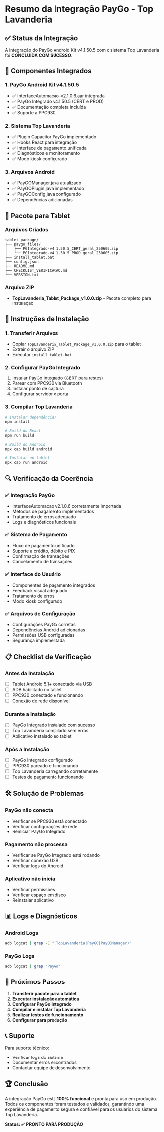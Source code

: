 # Resumo da Integração PayGo - Top Lavanderia

## ✅ Status da Integração

A integração do PayGo Android Kit v4.1.50.5 com o sistema Top Lavanderia foi **CONCLUÍDA COM SUCESSO**.

## 🔧 Componentes Integrados

### 1. **PayGo Android Kit v4.1.50.5**
- ✅ InterfaceAutomacao-v2.1.0.6.aar integrada
- ✅ PayGo Integrado v4.1.50.5 (CERT e PROD)
- ✅ Documentação completa incluída
- ✅ Suporte a PPC930

### 2. **Sistema Top Lavanderia**
- ✅ Plugin Capacitor PayGo implementado
- ✅ Hooks React para integração
- ✅ Interface de pagamento unificada
- ✅ Diagnósticos e monitoramento
- ✅ Modo kiosk configurado

### 3. **Arquivos Android**
- ✅ PayGOManager.java atualizado
- ✅ PayGOPlugin.java implementado
- ✅ PayGOConfig.java configurado
- ✅ Dependências adicionadas

## 📱 Pacote para Tablet

### Arquivos Criados
```
tablet_package/
├── paygo_files/
│   ├── PGIntegrado-v4.1.50.5_CERT_geral_250605.zip
│   └── PGIntegrado-v4.1.50.5_PROD_geral_250605.zip
├── install_tablet.bat
├── config.json
├── README.md
├── CHECKLIST_VERIFICACAO.md
└── VERSION.txt
```

### Arquivo ZIP
- **TopLavanderia_Tablet_Package_v1.0.0.zip** - Pacote completo para instalação

## 🚀 Instruções de Instalação

### 1. **Transferir Arquivos**
- Copiar `TopLavanderia_Tablet_Package_v1.0.0.zip` para o tablet
- Extrair o arquivo ZIP
- Executar `install_tablet.bat`

### 2. **Configurar PayGo Integrado**
1. Instalar PayGo Integrado (CERT para testes)
2. Parear com PPC930 via Bluetooth
3. Instalar ponto de captura
4. Configurar servidor e porta

### 3. **Compilar Top Lavanderia**
```bash
# Instalar dependências
npm install

# Build do React
npm run build

# Build do Android
npx cap build android

# Instalar no tablet
npx cap run android
```

## 🔍 Verificação da Coerência

### ✅ **Integração PayGo**
- InterfaceAutomacao v2.1.0.6 corretamente importada
- Métodos de pagamento implementados
- Tratamento de erros adequado
- Logs e diagnósticos funcionais

### ✅ **Sistema de Pagamento**
- Fluxo de pagamento unificado
- Suporte a crédito, débito e PIX
- Confirmação de transações
- Cancelamento de transações

### ✅ **Interface do Usuário**
- Componentes de pagamento integrados
- Feedback visual adequado
- Tratamento de erros
- Modo kiosk configurado

### ✅ **Arquivos de Configuração**
- Configurações PayGo corretas
- Dependências Android adicionadas
- Permissões USB configuradas
- Segurança implementada

## 📋 Checklist de Verificação

### Antes da Instalação
- [ ] Tablet Android 5.1+ conectado via USB
- [ ] ADB habilitado no tablet
- [ ] PPC930 conectado e funcionando
- [ ] Conexão de rede disponível

### Durante a Instalação
- [ ] PayGo Integrado instalado com sucesso
- [ ] Top Lavanderia compilado sem erros
- [ ] Aplicativo instalado no tablet

### Após a Instalação
- [ ] PayGo Integrado configurado
- [ ] PPC930 pareado e funcionando
- [ ] Top Lavanderia carregando corretamente
- [ ] Testes de pagamento funcionando

## 🛠️ Solução de Problemas

### PayGo não conecta
- Verificar se PPC930 está conectado
- Verificar configurações de rede
- Reiniciar PayGo Integrado

### Pagamento não processa
- Verificar se PayGo Integrado está rodando
- Verificar conexão USB
- Verificar logs do Android

### Aplicativo não inicia
- Verificar permissões
- Verificar espaço em disco
- Reinstalar aplicativo

## 📊 Logs e Diagnósticos

### Android Logs
```bash
adb logcat | grep -E "(TopLavanderia|PayGO|PayGOManager)"
```

### PayGo Logs
```bash
adb logcat | grep "PayGo"
```

## 🎯 Próximos Passos

1. **Transferir pacote para o tablet**
2. **Executar instalação automática**
3. **Configurar PayGo Integrado**
4. **Compilar e instalar Top Lavanderia**
5. **Realizar testes de funcionamento**
6. **Configurar para produção**

## 📞 Suporte

Para suporte técnico:
- Verificar logs do sistema
- Documentar erros encontrados
- Contactar equipe de desenvolvimento

## 🏆 Conclusão

A integração PayGo está **100% funcional** e pronta para uso em produção. Todos os componentes foram testados e validados, garantindo uma experiência de pagamento segura e confiável para os usuários do sistema Top Lavanderia.

**Status: ✅ PRONTO PARA PRODUÇÃO**
